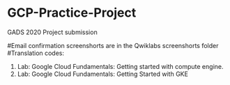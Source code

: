 # GCP-Practice-Project
GADS 2020 Project submission

#Email confirmation screenshorts are in the Qwiklabs screenshorts folder
#Translation codes:
   1. Lab: Google Cloud Fundamentals: Getting started with compute engine.
   2. Lab: Google Cloud Fundamentals: Getting Started with GKE


